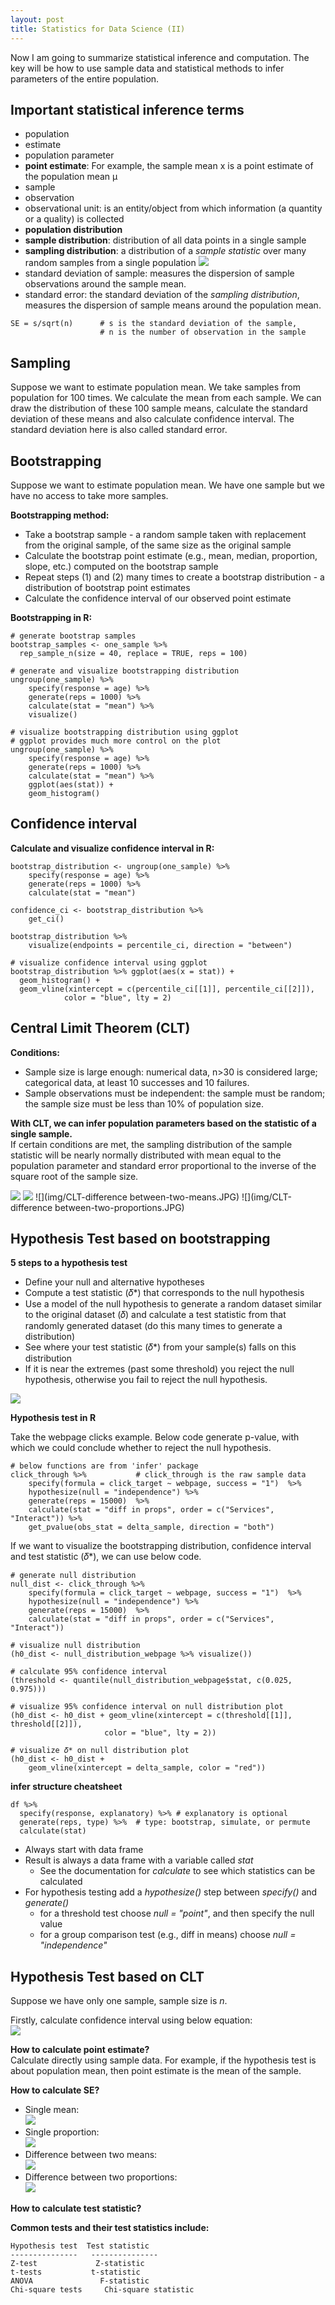 ```yaml
---
layout: post
title: Statistics for Data Science (II)
---
```


Now I am going to summarize statistical inference and computation. The key will be how to use sample data and statistical methods to infer parameters of the entire population.

##  Important statistical inference terms
- population
- estimate
- population parameter
- **point estimate**: For example, the sample mean x is a point estimate of the population mean μ
- sample
- observation
- observational unit: is an entity/object from which information (a quantity or a quality) is collected
- **population distribution**
- **sample distribution**: distribution of all data points in a single sample
- **sampling distribution**: a distribution of a *sample statistic* over many random samples from a single population
![](img/comparison-of-3-distributions.JPG)  
- standard deviation of sample: measures the dispersion of sample observations around the sample mean.  
- standard error: the standard deviation of the *sampling distribution*, measures the dispersion of sample means around the population mean.
```
SE = s/sqrt(n)      # s is the standard deviation of the sample,
                    # n is the number of observation in the sample
```

## Sampling
Suppose we want to estimate population mean. We take samples from population for 100 times. We calculate the mean from each sample. We can draw the distribution of these 100 sample means, calculate the standard deviation of these means and also calculate confidence interval. The standard deviation here is also called standard error.   

## Bootstrapping  
Suppose we want to estimate population mean. We have one sample but we have no access to take more samples.  

**Bootstrapping method:**
- Take a bootstrap sample - a random sample taken with replacement from the original sample, of the same size as the original sample
- Calculate the bootstrap point estimate (e.g., mean, median, proportion, slope, etc.) computed on the bootstrap sample
- Repeat steps (1) and (2) many times to create a bootstrap distribution - a distribution of bootstrap point estimates
- Calculate the confidence interval of our observed point estimate

**Bootstrapping in R:**
```
# generate bootstrap samples
bootstrap_samples <- one_sample %>%
  rep_sample_n(size = 40, replace = TRUE, reps = 100)

# generate and visualize bootstrapping distribution
ungroup(one_sample) %>%
    specify(response = age) %>%
    generate(reps = 1000) %>%
    calculate(stat = "mean") %>%
    visualize()

# visualize bootstrapping distribution using ggplot
# ggplot provides much more control on the plot  
ungroup(one_sample) %>%
    specify(response = age) %>%
    generate(reps = 1000) %>%
    calculate(stat = "mean") %>%
    ggplot(aes(stat)) +
    geom_histogram()

```

## Confidence interval
**Calculate and visualize confidence interval in R:**
```
bootstrap_distribution <- ungroup(one_sample) %>%
    specify(response = age) %>%
    generate(reps = 1000) %>%
    calculate(stat = "mean")

confidence_ci <- bootstrap_distribution %>%
    get_ci()  

bootstrap_distribution %>%
    visualize(endpoints = percentile_ci, direction = "between")

# visualize confidence interval using ggplot
bootstrap_distribution %>% ggplot(aes(x = stat)) +
  geom_histogram() +
  geom_vline(xintercept = c(percentile_ci[[1]], percentile_ci[[2]]),
            color = "blue", lty = 2)
```

## Central Limit Theorem (CLT)  
**Conditions:**
- Sample size is large enough: numerical data, n>30 is considered large; categorical data, at least 10 successes and 10 failures.
- Sample observations must be independent: the sample must be random; the sample size must be less than 10% of population size.

**With CLT, we can infer population parameters based on the statistic of a single sample.**  
If certain conditions are met, the sampling distribution of the sample statistic will be nearly normally distributed with mean equal to the population parameter and standard error proportional to the inverse of the square root of the sample size.

![](img/CLT-single-mean.JPG)
![](img/CLT-single-proportion.JPG)
![](img/CLT-difference between-two-means.JPG)
![](img/CLT-difference between-two-proportions.JPG)

## Hypothesis Test based on bootstrapping  
**5 steps to a hypothesis test**  
- Define your null and alternative hypotheses
- Compute a test statistic (𝛿*) that corresponds to the null hypothesis
- Use a model of the null hypothesis to generate a random dataset similar to the original dataset (𝛿) and calculate a test statistic from that randomly generated dataset (do this many times to generate a distribution)
- See where your test statistic (𝛿*) from your sample(s) falls on this distribution
- If it is near the extremes (past some threshold) you reject the null hypothesis, otherwise you fail to reject the null hypothesis.

![](img/hypothesis-test-framework.png)

**Hypothesis test in R**  

Take the webpage clicks example. Below code generate p-value, with which we could conclude whether to reject the null hypothesis.  

```
# below functions are from 'infer' package  
click_through %>%           # click_through is the raw sample data
    specify(formula = click_target ~ webpage, success = "1")  %>%
    hypothesize(null = "independence") %>%
    generate(reps = 15000)  %>%
    calculate(stat = "diff in props", order = c("Services", "Interact")) %>%
    get_pvalue(obs_stat = delta_sample, direction = "both")
```

If we want to visualize the bootstrapping distribution, confidence interval and test statistic (𝛿*), we can use below code.
```
# generate null distribution
null_dist <- click_through %>%
    specify(formula = click_target ~ webpage, success = "1")  %>%
    hypothesize(null = "independence") %>%
    generate(reps = 15000)  %>%
    calculate(stat = "diff in props", order = c("Services", "Interact"))

# visualize null distribution
(h0_dist <- null_distribution_webpage %>% visualize())

# calculate 95% confidence interval
(threshold <- quantile(null_distribution_webpage$stat, c(0.025, 0.975)))

# visualize 95% confidence interval on null distribution plot
(h0_dist <- h0_dist + geom_vline(xintercept = c(threshold[[1]], threshold[[2]]),
                     color = "blue", lty = 2))

# visualize 𝛿* on null distribution plot
(h0_dist <- h0_dist +
    geom_vline(xintercept = delta_sample, color = "red"))
```

**infer structure cheatsheet**  
```
df %>%  
  specify(response, explanatory) %>% # explanatory is optional  
  generate(reps, type) %>%  # type: bootstrap, simulate, or permute  
  calculate(stat)
```
- Always start with data frame  
- Result is always a data frame with a variable called *stat*  
  - See the documentation for *calculate* to see which statistics can be calculated  
- For hypothesis testing add a *hypothesize()* step between *specify()* and *generate()*  
  - for a threshold test choose *null = "point"*, and then specify the null value  
  - for a group comparison test (e.g., diff in means) choose *null = "independence"*  


## Hypothesis Test based on CLT
Suppose we have only one sample, sample size is *n*.  

Firstly, calculate confidence interval using below equation:  
![](img/CLT-confidence-interval.JPG)

**How to calculate point estimate?**  
Calculate directly using sample data. For example, if the hypothesis test is about population mean, then point estimate is the mean of the sample.  

**How to calculate SE?**  
- Single mean:  
![](img/SE-single-mean.JPG)
- Single proportion:  
![](img/SE-single-proportion.JPG)
- Difference between two means:   
![](img/SE-difference-between-two-means.JPG)
- Difference between two proportions:  
![](img/SE-difference-between-two-proportions.JPG)


**How to calculate test statistic?**   


**Common tests and their test statistics include:**
```
Hypothesis test	 Test statistic
---------------   ---------------
Z-test	           Z-statistic
t-tests	          t-statistic
ANOVA	            F-statistic
Chi-square tests     Chi-square statistic
```
